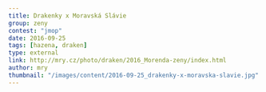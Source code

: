 ```yaml
---
title: Drakenky x Moravská Slávie      
group: zeny
contest: "jmop"
date: 2016-09-25
tags: [hazena, draken]
type: external
link: http://mry.cz/photo/draken/2016_Morenda-zeny/index.html
author: mry
thumbnail: "/images/content/2016-09-25_drakenky-x-moravska-slavie.jpg"
---
```

